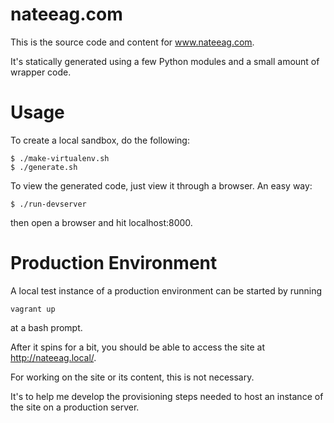 nateeag.com
===========

This is the source code and content for www.nateeag.com.

It's statically generated using a few Python modules and a small amount of
wrapper code.


Usage
=====

To create a local sandbox, do the following:

    $ ./make-virtualenv.sh
    $ ./generate.sh

To view the generated code, just view it through a browser. An easy way:

    $ ./run-devserver

then open a browser and hit localhost:8000.


Production Environment
======================

A local test instance of a production environment can be started by running

    vagrant up

at a bash prompt.

After it spins for a bit, you should be able to access the site at
http://nateeag.local/.

For working on the site or its content, this is not necessary.

It's to help me develop the provisioning steps needed to host an instance of
the site on a production server.
